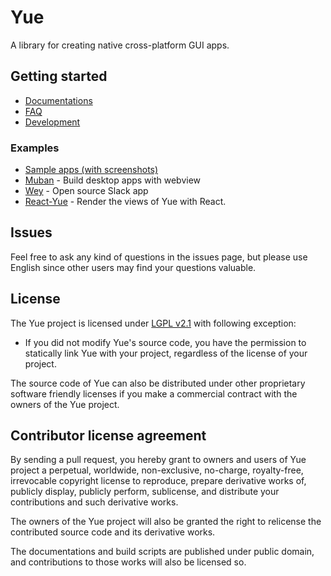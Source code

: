 # Yue

A library for creating native cross-platform GUI apps.

## Getting started

* [Documentations](http://libyue.com)
* [FAQ](https://github.com/yue/yue/blob/master/docs/guides/faq.md)
* [Development](https://github.com/yue/yue/blob/master/docs/development)

### Examples

* [Sample apps (with screenshots)](https://github.com/yue/yue-sample-apps)
* [Muban](https://github.com/yue/muban) - Build desktop apps with webview
* [Wey](https://github.com/yue/wey) - Open source Slack app
* [React-Yue](https://github.com/oyyd/react-yue) - Render the views of Yue with React.

## Issues

Feel free to ask any kind of questions in the issues page, but please use
English since other users may find your questions valuable.

## License

The Yue project is licensed under [LGPL v2.1][license] with following exception:

* If you did not modify Yue's source code, you have the permission to statically
  link Yue with your project, regardless of the license of your project.

The source code of Yue can also be distributed under other proprietary software
friendly licenses if you make a commercial contract with the owners of the Yue
project.

## Contributor license agreement

By sending a pull request, you hereby grant to owners and users of Yue project a
perpetual, worldwide, non-exclusive, no-charge, royalty-free, irrevocable
copyright license to reproduce, prepare derivative works of, publicly display,
publicly perform, sublicense, and distribute your contributions and such
derivative works.

The owners of the Yue project will also be granted the right to relicense the
contributed source code and its derivative works.

The documentations and build scripts are published under public domain, and
contributions to those works will also be licensed so.

[license]: https://github.com/yue/yue/blob/master/LICENSE
